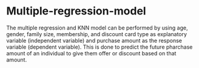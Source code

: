 # Multiple-regression-model
The multiple regression and KNN model can be performed by using age, gender, family size, membership, and discount card type as explanatory variable (independent variable) and purchase amount as the response variable (dependent variable).
This is done to predict the future pharchase amount of an individual to give them offer or discount based on that amount. 
